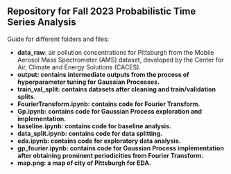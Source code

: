## Repository for Fall 2023 Probabilistic Time Series Analysis
Guide for different folders and files:
* <b>data_raw</b>: air pollution concentrations for Pittsburgh from the Mobile Aerosol Mass Spectrometer
(AMS) dataset, developed by the Center for Air, Climate and Energy Solutions (CACES).
* <b>output<b/>: contains intermediate outputs from the process of hyperparameter tuning for Gaussian Processes.
* <b>train_val_split</b>: contains datasets after cleaning and train/validation splits.
* <b>FourierTransform.ipynb</b>: contains code for Fourier Transform.
* <b>Gp.ipynb</b>: contains code for Gaussian Process exploration and implementation.
* <b>baseline.ipynb</b>: contains code for baseline analysis.
* <b>data_split.ipynb</b>: contains code for data splitting.
* <b>eda.ipynb</b>: contains code for exploratory data analysis.
* <b>gp_fourier.ipynb</b>: contains code for Gaussian Process implementation after obtaining prominent periodicities from Fourier Transform.
* <b>map.png</b>: a map of city of Pittsburgh for EDA.
